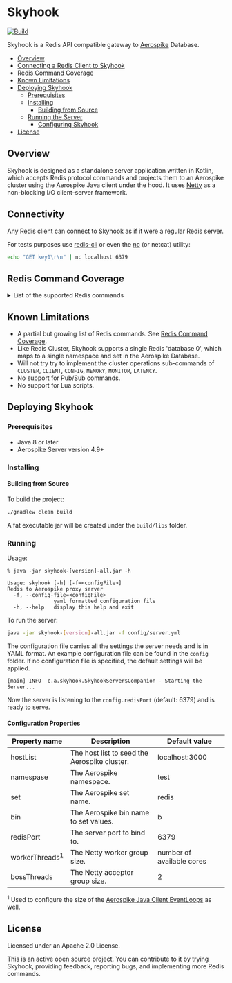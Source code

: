 # Skyhook
[![Build](https://github.com/aerospike/skyhook/actions/workflows/build.yml/badge.svg)](https://github.com/aerospike/skyhook/actions/workflows/build.yml)

Skyhook is a Redis API compatible gateway to [Aerospike](https://www.aerospike.com/) Database.

  * [Overview](#overview)
  * [Connecting a Redis Client to Skyhook](#connectivity)
  * [Redis Command Coverage](#redis-command-coverage)
  * [Known Limitations](#known-limitations)
  * [Deploying Skyhook](#deploying-skyhook)
    * [Prerequisites](#prerequisites)
    * [Installing](#installing)
      * [Building from Source](#building-from-source)
    * [Running the Server](#running)
      * [Configuring Skyhook](#configuration-properties)
  * [License](#license)

## Overview

Skyhook is designed as a standalone server application written in Kotlin, which
accepts Redis protocol commands and projects them to an Aerospike cluster using
the Aerospike Java client under the hood. It uses [Netty](https://netty.io/) as
a non-blocking I/O client-server framework.

## Connectivity
Any Redis client can connect to Skyhook as if it were a regular Redis server.

For tests purposes use [redis-cli](https://redis.io/topics/rediscli) or even the [nc](https://www.commandlinux.com/man-page/man1/nc.1.html) (or netcat) utility:
```sh
echo "GET key1\r\n" | nc localhost 6379
```

## Redis Command Coverage
<details><summary>List of the supported Redis commands</summary>

Operation | Description
----------|------------
[APPEND](https://redis.io/commands/append) *key value* | If key already exists and is a string, this command appends the value at the end of the string. If key does not exist it is created and set as an empty string.
[COMMAND](https://redis.io/commands/command) | Returns Array reply of details about all Redis commands.
[COMMAND COUNT](https://redis.io/commands/command-count) | Returns Integer reply of number of total commands in this Redis server.
[COMMAND INFO](https://redis.io/commands/command-info) *command-name [command-name ...]* | Returns Array reply of details about multiple Redis commands.
[DEL](https://redis.io/commands/del) *key* | Removes the specified key.
[ECHO](https://redis.io/commands/echo) *message* | Returns message.
[EXISTS](https://redis.io/commands/exists) *key [key ...]* | Returns if key exists.
[EXPIRE](https://redis.io/commands/expire) *key seconds* | Set a timeout on key. After the timeout has expired, the key will automatically be deleted.
[FLUSHALL](https://redis.io/commands/flushall) | Delete all the keys of all the existing databases, not just the currently selected one.
[FLUSHDB](https://redis.io/commands/flushdb) | Delete all the keys of the currently selected DB.
[GETSET](https://redis.io/commands/getset) *key value* | Atomically sets key to value and returns the old value stored at key.
[GET](https://redis.io/commands/get) *key* | Get the value of key.
[HDEL](https://redis.io/commands/hdel) *key field [field ...]* | Removes the specified fields from the hash stored at key.
[HEXISTS](https://redis.io/commands/hexists) *key field* | Returns if field is an existing field in the hash stored at key.
[HGETALL](https://redis.io/commands/hgetall) *key* | Returns all fields and values of the hash stored at key.
[HGET](https://redis.io/commands/hget) *key field* | Returns the value associated with field in the hash stored at key.
[HINCRBYFLOAT](https://redis.io/commands/hincrbyfloat) *key field increment* | Increment the specified field of a hash stored at key, and representing a floating point number, by the specified increment.
[HINCRBY](https://redis.io/commands/hincrby) *key field increment* | Increments the number stored at field in the hash stored at key by increment.
[HKEYS](https://redis.io/commands/hkeys) *key* | Returns all field names in the hash stored at key.
[HLEN](https://redis.io/commands/hlen) *key* | Returns the number of fields contained in the hash stored at key.
[HMGET](https://redis.io/commands/hmget) *key field [field ...]* | Returns the values associated with the specified fields in the hash stored at key.
[HMSET](https://redis.io/commands/hmset) *key field value [field value ...]* | Sets the specified fields to their respective values in the hash stored at key.
[HSETNX](https://redis.io/commands/hsetnx) *key field value* | Sets field in the hash stored at key to value, only if field does not yet exist.
[HSET](https://redis.io/commands/hset) *key field value [field value ...]* | Sets field in the hash stored at key to value.
[HSTRLEN](https://redis.io/commands/hstrlen) *key field* | Returns the string length of the value associated with field in the hash stored at key.
[HVALS](https://redis.io/commands/hvals) *key* | Returns all values in the hash stored at key.
[INCRBYFLOAT](https://redis.io/commands/incrbyfloat) *key increment* | Increment the string representing a floating point number stored at key by the specified increment.
[INCRBY](https://redis.io/commands/incrby) *key increment* | Increments the number stored at key by increment.
[INCR](https://redis.io/commands/incr) *key* | Increments the number stored at key by one.
[LINDEX](https://redis.io/commands/lindex) *key index* | Returns the element at index index in the list stored at key.
[LLEN](https://redis.io/commands/llen) *key* | Returns the length of the list stored at key.
[LPOP](https://redis.io/commands/lpop) *key [count]* | Removes and returns the first elements of the list stored at key.
[LPUSHX](https://redis.io/commands/lpushx) *key element [element ...]* | Inserts specified values at the head of the list stored at key, only if key already exists and holds a list.
[LPUSH](https://redis.io/commands/lpush) *key element [element ...]* | Insert all the specified values at the head of the list stored at key.
[LRANGE](https://redis.io/commands/lrange) *key start stop* | Returns the specified elements of the list stored at key.
[MGET](https://redis.io/commands/mget) *key [key ...]* | Returns the values of all specified keys.
[MSET](https://redis.io/commands/mset) *key value [key value ...]* | Sets the given keys to their respective values.
[MSETNX](https://redis.io/commands/msetnx) *key value [key value ...]* | Sets the given keys to their respective values. MSETNX will not perform any operation at all even if just a single key already exists.
[PEXPIRE](https://redis.io/commands/pexpire) *key milliseconds* | This command works exactly like EXPIRE but the time to live of the key is specified in milliseconds instead of seconds.
[PING](https://redis.io/commands/ping) *[message]* | Returns PONG if no argument is provided, otherwise return a copy of the argument as a bulk.
[PSETEX](https://redis.io/commands/psetex) *key milliseconds value* | PSETEX works exactly like SETEX with the sole difference that the expire time is specified in milliseconds instead of seconds.
[PTTL](https://redis.io/commands/pttl) *key* | Returns the amount of remaining time in milliseconds.
[RANDOMKEY](https://redis.io/commands/randomkey) | Return a random key from the currently selected database.
[RPOP](https://redis.io/commands/rpop) *key [count]* | Removes and returns the last elements of the list stored at key.
[RPUSHX](https://redis.io/commands/rpushx) *key element [element ...]* | Inserts specified values at the tail of the list stored at key, only if key already exists and holds a list.
[RPUSH](https://redis.io/commands/rpush) *key element [element ...]* | Insert all the specified values at the tail of the list stored at key.
[SADD](https://redis.io/commands/sadd) *key member [member ...]* | Add the specified members to the set stored at key.
[SCARD](https://redis.io/commands/scard) *key* | Returns the set cardinality (number of elements) of the set stored at key.
[SETEX](https://redis.io/commands/setex) *key seconds value* | Set key to hold the string value and set key to timeout after a given number of seconds.
[SETNX](https://redis.io/commands/setnx) *key value* | Set key to hold string value if key does not exist.
[SET](https://redis.io/commands/set) *key value* | Set key to hold the string value. If key already holds a value, it is overwritten, regardless of its type.
[SISMEMBER](https://redis.io/commands/sismember) *key member* | Returns if member is a member of the set stored at key.
[SMEMBERS](https://redis.io/commands/smembers) *key* | Returns all the members of the set value stored at key.
[SREM](https://redis.io/commands/srem) *key member [member ...]* | Remove the specified members from the set stored at key.
[STRLEN](https://redis.io/commands/strlen) *key* | Returns the length of the string value stored at key. An error is returned when key holds a non-string value.
[TIME](https://redis.io/commands/time) | Returns the current server time.
[TOUCH](https://redis.io/commands/touch) *key [key ...]* | Alters the last access time of a key(s). A key is ignored if it does not exist.
[TTL](https://redis.io/commands/ttl) *key* | Returns the remaining time to live of a key that has a timeout.
[ZCARD](https://redis.io/commands/zcard) *key* | Returns the sorted set cardinality (number of elements) of the sorted set stored at key.
[ZREM](https://redis.io/commands/zrem) *key member [member ...]* | Removes the specified members from the sorted set stored at key.

</details>

## Known Limitations
 * A partial but growing list of Redis commands. See [Redis Command Coverage](#redis-command-coverage).
 * Like Redis Cluster, Skyhook supports a single Redis 'database 0', which maps to a single namespace and set in the Aerospike Database.
 * Will not try try to implement the cluster operations sub-commands of `CLUSTER`, `CLIENT`, `CONFIG`,  `MEMORY`, `MONITOR`, `LATENCY`.
 * No support for Pub/Sub commands.
 * No support for Lua scripts.

## Deploying Skyhook

### Prerequisites
* Java 8 or later
* Aerospike Server version 4.9+

### Installing

#### Building from Source
To build the project:
```sh
./gradlew clean build
```
A fat executable jar will be created under the `build/libs` folder.

### Running
Usage:
```text
% java -jar skyhook-[version]-all.jar -h

Usage: skyhook [-h] [-f=<configFile>]
Redis to Aerospike proxy server
  -f, --config-file=<configFile>
               yaml formatted configuration file
  -h, --help   display this help and exit
```

To run the server:
```sh
java -jar skyhook-[version]-all.jar -f config/server.yml
```

The configuration file carries all the settings the server needs and is in YAML
format. An example configuration file can be found in the `config` folder.
If no configuration file is specified, the default settings will be applied.

```text
[main] INFO  c.a.skyhook.SkyhookServer$Companion - Starting the Server...
```

Now the server is listening to the `config.redisPort` (default: 6379) and is ready to serve.

#### Configuration Properties

| Property name | Description | Default value |
| ------------- | ----------- | ------------- |
| hostList | The host list to seed the Aerospike cluster. | localhost:3000 |
| namespase | The Aerospike namespace. | test |
| set | The Aerospike set name. | redis |
| bin | The Aerospike bin name to set values. | b |
| redisPort | The server port to bind to. | 6379 |
| workerThreads<sup>[1](#worker-threads)</sup> | The Netty worker group size. | number of available cores |
| bossThreads | The Netty acceptor group size. | 2 |

<sup name="worker-threads">1</sup> Used to configure the size of the [Aerospike Java Client EventLoops](https://www.aerospike.com/docs/client/java/usage/async/eventloop.html) as well.

## License
Licensed under an Apache 2.0 License.

This is an active open source project. You can contribute to it by trying
Skyhook, providing feedback, reporting bugs, and implementing more Redis
commands.

